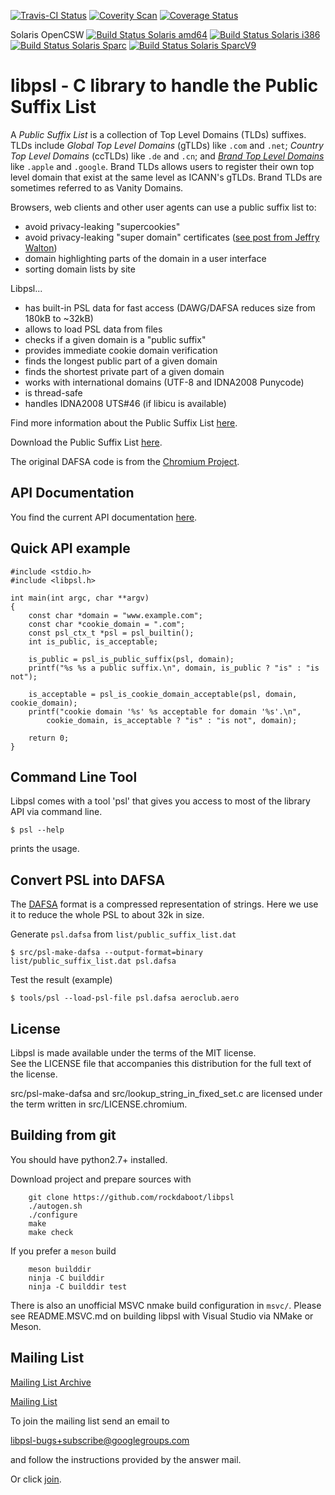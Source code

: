 [![Travis-CI Status](https://travis-ci.org/rockdaboot/libpsl.png?branch=master)](https://travis-ci.org/rockdaboot/libpsl)
[![Coverity Scan](https://img.shields.io/coverity/scan/10227.svg)](https://scan.coverity.com/projects/rockdaboot-libpsl)
[![Coverage Status](https://coveralls.io/repos/github/rockdaboot/libpsl/badge.svg?branch=master)](https://coveralls.io/github/rockdaboot/libpsl?branch=master)

Solaris OpenCSW [![Build Status Solaris amd64](https://buildfarm.opencsw.org/buildbot/png?builder=libpsl-solaris10-amd64)](https://buildfarm.opencsw.org/buildbot/builders/libpsl-solaris10-amd64)
[![Build Status Solaris i386](https://buildfarm.opencsw.org/buildbot/png?builder=libpsl-solaris10-i386)](https://buildfarm.opencsw.org/buildbot/builders/libpsl-solaris10-i386)
[![Build Status Solaris Sparc](https://buildfarm.opencsw.org/buildbot/png?builder=libpsl-solaris10-sparc)](https://buildfarm.opencsw.org/buildbot/builders/libpsl-solaris10-sparc)
[![Build Status Solaris SparcV9](https://buildfarm.opencsw.org/buildbot/png?builder=libpsl-solaris10-sparcv9)](https://buildfarm.opencsw.org/buildbot/builders/libpsl-solaris10-sparcv9)


libpsl - C library to handle the Public Suffix List
===================================================

A *Public Suffix List* is a collection of Top Level Domains (TLDs) suffixes.
TLDs include *Global Top Level Domains* (gTLDs) like `.com` and `.net`;
*Country Top Level Domains* (ccTLDs) like `.de` and `.cn`;
and *[Brand Top Level Domains](https://icannwiki.org/Brand_TLD)* like `.apple` and `.google`.
Brand TLDs allows users to register their own top level domain that exist at the same level as ICANN's gTLDs.
Brand TLDs are sometimes referred to as Vanity Domains.

Browsers, web clients and other user agents can use a public suffix list to:

- avoid privacy-leaking "supercookies"
- avoid privacy-leaking "super domain" certificates ([see post from Jeffry Walton](https://lists.gnu.org/archive/html/bug-wget/2014-03/msg00093.html))
- domain highlighting parts of the domain in a user interface
- sorting domain lists by site

Libpsl...

- has built-in PSL data for fast access (DAWG/DAFSA reduces size from 180kB to ~32kB)
- allows to load PSL data from files
- checks if a given domain is a "public suffix"
- provides immediate cookie domain verification
- finds the longest public part of a given domain
- finds the shortest private part of a given domain
- works with international domains (UTF-8 and IDNA2008 Punycode)
- is thread-safe
- handles IDNA2008 UTS#46 (if libicu is available)

Find more information about the Public Suffix List [here](https://publicsuffix.org/).

Download the Public Suffix List [here](https://github.com/publicsuffix/list/blob/master/public_suffix_list.dat).

The original DAFSA code is from the [Chromium Project](https://code.google.com/p/chromium/).


API Documentation
-----------------

You find the current API documentation [here](https://rockdaboot.github.io/libpsl).


Quick API example
-----------------

	#include <stdio.h>
	#include <libpsl.h>

	int main(int argc, char **argv)
	{
		const char *domain = "www.example.com";
		const char *cookie_domain = ".com";
		const psl_ctx_t *psl = psl_builtin();
		int is_public, is_acceptable;

		is_public = psl_is_public_suffix(psl, domain);
		printf("%s %s a public suffix.\n", domain, is_public ? "is" : "is not");

		is_acceptable = psl_is_cookie_domain_acceptable(psl, domain, cookie_domain);
		printf("cookie domain '%s' %s acceptable for domain '%s'.\n",
			cookie_domain, is_acceptable ? "is" : "is not", domain);

		return 0;
	}

Command Line Tool
-----------------

Libpsl comes with a tool 'psl' that gives you access to most of the
library API via command line.

	$ psl --help

prints the usage.

Convert PSL into DAFSA
----------------------

The [DAFSA](https://en.wikipedia.org/wiki/Deterministic_acyclic_finite_state_automaton) format is a compressed
representation of strings. Here we use it to reduce the whole PSL to about 32k in size.

Generate `psl.dafsa` from `list/public_suffix_list.dat`

	$ src/psl-make-dafsa --output-format=binary list/public_suffix_list.dat psl.dafsa

Test the result (example)

	$ tools/psl --load-psl-file psl.dafsa aeroclub.aero

License
-------

Libpsl is made available under the terms of the MIT license.<br>
See the LICENSE file that accompanies this distribution for the full text of the license.

src/psl-make-dafsa and src/lookup_string_in_fixed_set.c are licensed under the term written in
src/LICENSE.chromium.

Building from git
-----------------

You should have python2.7+ installed.

Download project and prepare sources with

		git clone https://github.com/rockdaboot/libpsl
		./autogen.sh
		./configure
		make
		make check

If you prefer a `meson` build

		meson builddir
		ninja -C builddir
		ninja -C builddir test

There is also an unofficial MSVC nmake build configuration in `msvc/`.   Please
see README.MSVC.md on building libpsl with Visual Studio via NMake or Meson.


Mailing List
------------

[Mailing List Archive](https://groups.google.com/forum/#!forum/libpsl-bugs)

[Mailing List](https://groups.google.com/forum/#!forum/libpsl-bugs)

To join the mailing list send an email to

libpsl-bugs+subscribe@googlegroups.com

and follow the instructions provided by the answer mail.

Or click [join](https://groups.google.com/forum/#!forum/libpsl-bugs/join).
